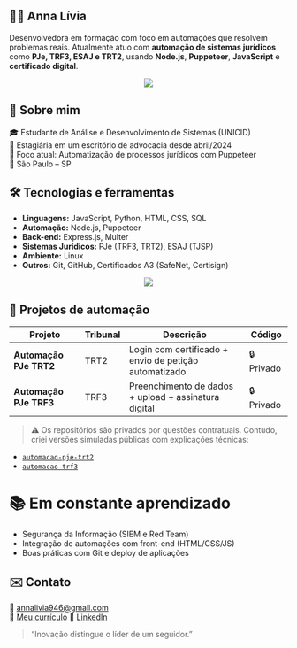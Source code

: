 ## 👩‍💻 Anna Lívia

Desenvolvedora em formação com foco em automações que resolvem problemas reais. Atualmente atuo com **automação de sistemas jurídicos** como **PJe, TRF3, ESAJ e TRT2**, usando **Node.js**, **Puppeteer**, **JavaScript** e **certificado digital**.

<p align="center">
  <a href="https://skillicons.dev">
    <img src="https://skillicons.dev/icons?i=nodejs,js,html,css,mysql,linux" />
  </a>
</p>

## 🚀 Sobre mim

🎓 Estudante de Análise e Desenvolvimento de Sistemas (UNICID)  
💼 Estagiária em um escritório de advocacia desde abril/2024  
🔧 Foco atual: Automatização de processos jurídicos com Puppeteer  
📍 São Paulo – SP

## 🛠️ Tecnologias e ferramentas

- **Linguagens:** JavaScript, Python, HTML, CSS, SQL
- **Automação:** Node.js, Puppeteer
- **Back-end:** Express.js, Multer
- **Sistemas Jurídicos:** PJe (TRF3, TRT2), ESAJ (TJSP)
- **Ambiente:** Linux
- **Outros:** Git, GitHub, Certificados A3 (SafeNet, Certisign)

<p align="center">
  <img src="https://github-readme-stats.vercel.app/api/top-langs/?username=AnnaLivia19&layout=compact&theme=dracula" />
</p>




## 📁 Projetos de automação

| Projeto                    | Tribunal | Descrição                                          | Código |
|---------------------------|----------|----------------------------------------------------|--------|
| **Automação PJe TRT2**    | TRT2     | Login com certificado + envio de petição automatizado | 🔒 Privado |
| **Automação PJe TRF3**    | TRF3     | Preenchimento de dados + upload + assinatura digital | 🔒 Privado |

> ⚠️ Os repositórios são privados por questões contratuais. Contudo, criei versões simuladas públicas com explicações técnicas:

- [`automacao-pje-trt2`](https://github.com/seu-usuario/automacao-pje-trt2)
- [`automacao-trf3`](https://github.com/seu-usuario/automacao-trf3)

# 📚 Em constante aprendizado

- Segurança da Informação (SIEM e Red Team)
- Integração de automações com front-end (HTML/CSS/JS)
- Boas práticas com Git e deploy de aplicações

## ✉️ Contato

📧 annalivia946@gmail.com  
📄 [Meu currículo](https://link-para-o-curriculo.com) 
🔗 [LinkedIn](https://linkedin.com/in/annalivia)

> “Inovação distingue o líder de um seguidor.”

